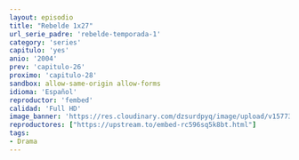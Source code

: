 ```yaml
---
layout: episodio
title: "Rebelde 1x27"
url_serie_padre: 'rebelde-temporada-1'
category: 'series'
capitulo: 'yes'
anio: '2004'
prev: 'capitulo-26'
proximo: 'capitulo-28'
sandbox: allow-same-origin allow-forms
idioma: 'Español'
reproductor: 'fembed'
calidad: 'Full HD'
image_banner: 'https://res.cloudinary.com/dzsurdpyq/image/upload/v1577313723/rebelde-temporada-1-min.jpg'
reproductores: ["https://upstream.to/embed-rc596sq5k8bt.html"]
tags:
- Drama
---
```












